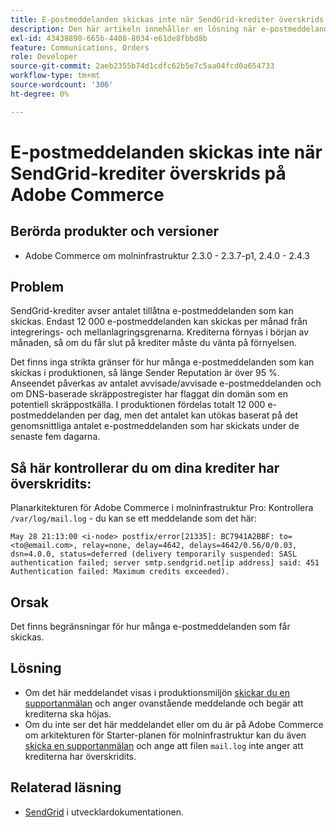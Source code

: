 ```yaml
---
title: E-postmeddelanden skickas inte när SendGrid-krediter överskrids på Adobe Commerce
description: Den här artikeln innehåller en lösning när e-postmeddelanden inte skickas eftersom du har överskridit din kreditgräns för SendGrid på Adobe Commerce.
exl-id: 43438890-665b-4408-8034-e61de8fbbd8b
feature: Communications, Orders
role: Developer
source-git-commit: 2aeb2355b74d1cdfc62b5e7c5aa04fcd0a654733
workflow-type: tm+mt
source-wordcount: '306'
ht-degree: 0%

---
```


# E-postmeddelanden skickas inte när SendGrid-krediter överskrids på Adobe Commerce

## Berörda produkter och versioner

* Adobe Commerce om molninfrastruktur 2.3.0 - 2.3.7-p1, 2.4.0 - 2.4.3

## Problem

SendGrid-krediter avser antalet tillåtna e-postmeddelanden som kan skickas. Endast 12 000 e-postmeddelanden kan skickas per månad från integrerings- och mellanlagringsgrenarna. Krediterna förnyas i början av månaden, så om du får slut på krediter måste du vänta på förnyelsen.

Det finns inga strikta gränser för hur många e-postmeddelanden som kan skickas i produktionen, så länge Sender Reputation är över 95 %. Anseendet påverkas av antalet avvisade/avvisade e-postmeddelanden och om DNS-baserade skräppostregister har flaggat din domän som en potentiell skräppostkälla. I produktionen fördelas totalt 12 000 e-postmeddelanden per dag, men det antalet kan utökas baserat på det genomsnittliga antalet e-postmeddelanden som har skickats under de senaste fem dagarna.

## Så här kontrollerar du om dina krediter har överskridits:

Planarkitekturen för Adobe Commerce i molninfrastruktur Pro: Kontrollera `/var/log/mail.log` - du kan se ett meddelande som det här:

`May 28 21:13:00 <i-node> postfix/error[21335]: BC7941A2BBF: to=<to@email.com>, relay=none, delay=4642, delays=4642/0.56/0/0.03, dsn=4.0.0, status=deferred (delivery temporarily suspended: SASL authentication failed; server smtp.sendgrid.net[ip address] said: 451 Authentication failed: Maximum credits exceeded).`

## Orsak

Det finns begränsningar för hur många e-postmeddelanden som får skickas.

## Lösning

* Om det här meddelandet visas i produktionsmiljön [skickar du en supportanmälan](/help/help-center-guide/help-center/magento-help-center-user-guide.md#submit-ticket) och anger ovanstående meddelande och begär att krediterna ska höjas.
* Om du inte ser det här meddelandet eller om du är på Adobe Commerce om arkitekturen för Starter-planen för molninfrastruktur kan du även [skicka en supportanmälan](/help/help-center-guide/help-center/magento-help-center-user-guide.md#submit-ticket) och ange att filen `mail.log` inte anger att krediterna har överskridits.

## Relaterad läsning

* [SendGrid](https://experienceleague.adobe.com/en/docs/commerce-cloud-service/user-guide/project/sendgrid) i utvecklardokumentationen.
